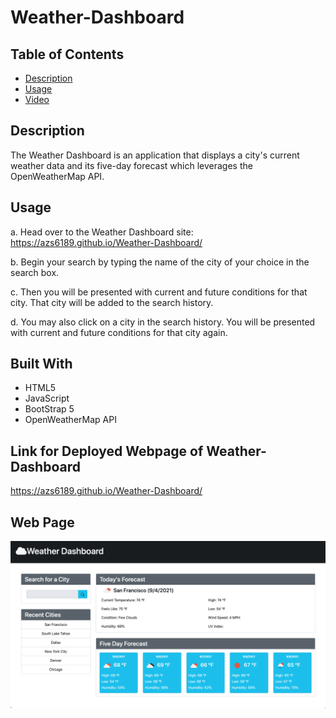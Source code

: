 # Weather-Dashboard

## Table of Contents

- [Description](#description)
- [Usage](#usage)
- [Video](#video)

## Description

The Weather Dashboard is an application that displays a city's current weather data and its five-day forecast which leverages the OpenWeatherMap API.

## Usage

a. Head over to the Weather Dashboard site:
https://azs6189.github.io/Weather-Dashboard/

b. Begin your search by typing the name of the city of your choice in the search box.

c. Then you will be presented with current and future conditions for that city. That city will be added to the search history.

d. You may also click on a city in the search history. You will be presented with current and future conditions for that city again.

## Built With

- HTML5
- JavaScript
- BootStrap 5
- OpenWeatherMap API

## Link for Deployed Webpage of Weather-Dashboard

https://azs6189.github.io/Weather-Dashboard/

## Web Page

![Weather-Dashboard](images/weather-dashboard.png)
